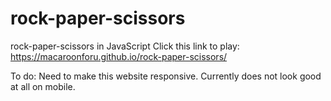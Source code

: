 # rock-paper-scissors
rock-paper-scissors in JavaScript
Click this link to play: https://macaroonforu.github.io/rock-paper-scissors/


To do: Need to make this website responsive. Currently does not look good at all on mobile. 
